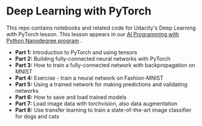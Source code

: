 # Deep Learning with PyTorch

This repo contains notebooks and related code for Udacity's Deep Learning with PyTorch lesson. This lesson appears in
our [AI Programming with Python Nanodegree program](https://www.udacity.com/course/ai-programming-python-nanodegree--nd089)
.

* **Part 1:** Introduction to PyTorch and using tensors
* **Part 2:** Building fully-connected neural networks with PyTorch
* **Part 3:** How to train a fully-connected network with backpropagation on MNIST
* **Part 4:** Exercise - train a neural network on Fashion-MNIST
* **Part 5:** Using a trained network for making predictions and validating networks
* **Part 6:** How to save and load trained models
* **Part 7:** Load image data with torchvision, also data augmentation
* **Part 8:** Use transfer learning to train a state-of-the-art image classifier for dogs and cats